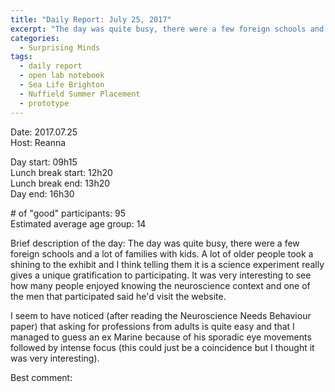 ```yaml
---
title: "Daily Report: July 25, 2017"
excerpt: "The day was quite busy, there were a few foreign schools and a lot of families with kids. "
categories:
  - Surprising Minds
tags:
  - daily report
  - open lab notebook
  - Sea Life Brighton
  - Nuffield Summer Placement
  - prototype
---
```


Date: 2017.07.25    
Host: Reanna  

Day start: 09h15   
Lunch break start: 12h20   
Lunch break end: 13h20  
Day end: 16h30  

\# of "good" participants: 95  
Estimated average age group: 14

Brief description of the day: The day was quite busy, there were a few foreign schools and a lot of families with kids. A lot of older people took a shining to the exhibit and I think telling them it is a science experiment really gives a unique gratification to participating. It was very interesting to see how many people enjoyed knowing the neuroscience context and one of the men that participated said he'd visit the website.

I seem to have noticed (after reading the Neuroscience Needs Behaviour paper) that asking for professions from adults is quite easy and that I managed to guess an ex Marine because of his sporadic eye movements followed by intense focus (this could just be a coincidence but I thought it was very interesting).

Best comment:
